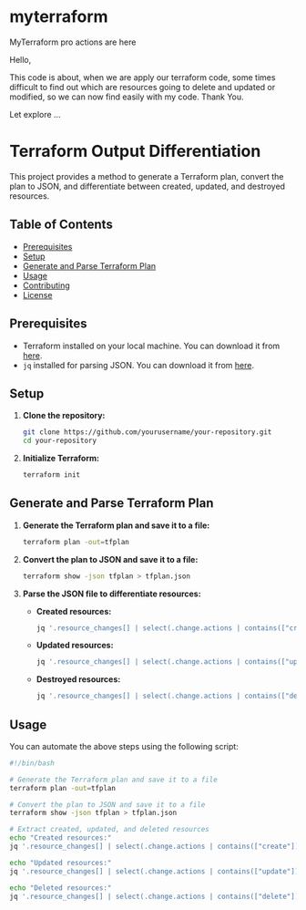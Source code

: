 # myterraform
MyTerraform pro actions are here 


Hello, 

This code is about, when we are apply our terraform code, some times difficult to find out which are resources going to delete and updated or modified, so we can now find easily with my code. Thank You.

Let explore ...

   # Terraform Output Differentiation

This project provides a method to generate a Terraform plan, convert the plan to JSON, and differentiate between created, updated, and destroyed resources.

## Table of Contents

- [Prerequisites](#prerequisites)
- [Setup](#setup)
- [Generate and Parse Terraform Plan](#generate-and-parse-terraform-plan)
- [Usage](#usage)
- [Contributing](#contributing)
- [License](#license)

## Prerequisites

- Terraform installed on your local machine. You can download it from [here](https://www.terraform.io/downloads.html).
- `jq` installed for parsing JSON. You can download it from [here](https://stedolan.github.io/jq/download/).

## Setup

1. **Clone the repository:**

    ```sh
    git clone https://github.com/yourusername/your-repository.git
    cd your-repository
    ```

2. **Initialize Terraform:**

    ```sh
    terraform init
    ```

## Generate and Parse Terraform Plan

1. **Generate the Terraform plan and save it to a file:**

    ```sh
    terraform plan -out=tfplan
    ```

2. **Convert the plan to JSON and save it to a file:**

    ```sh
    terraform show -json tfplan > tfplan.json
    ```

3. **Parse the JSON file to differentiate resources:**

    - **Created resources:**

        ```sh
        jq '.resource_changes[] | select(.change.actions | contains(["create"])) | .address' tfplan.json
        ```

    - **Updated resources:**

        ```sh
        jq '.resource_changes[] | select(.change.actions | contains(["update"])) | .address' tfplan.json
        ```

    - **Destroyed resources:**

        ```sh
        jq '.resource_changes[] | select(.change.actions | contains(["delete"])) | .address' tfplan.json
        ```

## Usage

You can automate the above steps using the following script:

```sh
#!/bin/bash

# Generate the Terraform plan and save it to a file
terraform plan -out=tfplan

# Convert the plan to JSON and save it to a file
terraform show -json tfplan > tfplan.json

# Extract created, updated, and deleted resources
echo "Created resources:"
jq '.resource_changes[] | select(.change.actions | contains(["create"])) | .address' tfplan.json

echo "Updated resources:"
jq '.resource_changes[] | select(.change.actions | contains(["update"])) | .address' tfplan.json

echo "Deleted resources:"
jq '.resource_changes[] | select(.change.actions | contains(["delete"])) | .address' tfplan.json
